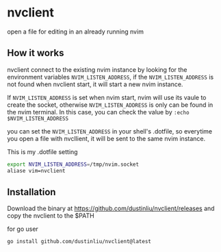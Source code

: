 # nvclient
open a file for editing in an already running nvim

## How it works
nvclient connect to the existing nvim instance by looking for the
environment variables `NVIM_LISTEN_ADDRESS`, if the `NVIM_LISTEN_ADDRESS`
is not found when nvclient start, it will start a new nvim instance.

If `NVIM_LISTEN_ADDRESS` is set when nvim start, nvim will use its vaule
to create the socket, otherwise `NVIM_LISTEN_ADDRESS` is only can be found
in the nvim terminal. In this case, you can check the value by
`:echo $NVIM_LISTEN_ADDRESS`

you can set the `NVIM_LISTEN_ADDRESS` in your shell's .dotfile,
so everytime you open a file with nvcllient, it will be sent to the same nvim
instance.

This is my .dotfile setting
```bash
export NVIM_LISTEN_ADDRESS=/tmp/nvim.socket
aliase vim=nvclient
```

## Installation
Download the binary at <https://github.com/dustinliu/nvclient/releases>
and copy the nvclient to the $PATH

for go user
```
go install github.com/dustinliu/nvclient@latest
```
